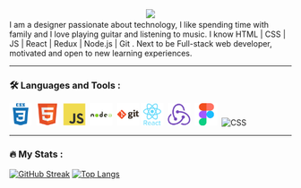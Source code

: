 <div id="header" align="center">
  <img src="https://media.giphy.com/media/f3iwJFOVOwuy7K6FFw/giphy.gif" width="500"/>
</div>
I am a designer passionate about technology, I like spending time with family and I love playing guitar and listening to music. I know HTML | CSS | JS | React | Redux | Node.js | Git . Next to be Full-stack web developer, motivated and open to new learning experiences.

---

### :hammer_and_wrench: Languages and Tools :
<div>     
  <img src="https://github.com/devicons/devicon/blob/master/icons/css3/css3-plain-wordmark.svg"  title="CSS3" alt="CSS" width="40" height="40"/>&nbsp;
  <img src="https://github.com/devicons/devicon/blob/master/icons/html5/html5-original.svg" title="HTML5" alt="HTML" width="40" height="40"/>&nbsp;
  <img src="https://github.com/devicons/devicon/blob/master/icons/javascript/javascript-original.svg" title="JavaScript" alt="JavaScript" width="40" height="40"/>&nbsp; 
  <img src="https://github.com/devicons/devicon/blob/master/icons/nodejs/nodejs-original-wordmark.svg" title="NodeJS" alt="NodeJS" width="40" height="40"/>&nbsp; 
  <img src="https://github.com/devicons/devicon/blob/master/icons/git/git-original-wordmark.svg" title="Git" **alt="Git" width="40" height="40"/>
  <img src="https://github.com/devicons/devicon/blob/master/icons/react/react-original-wordmark.svg"  title="CSS3" alt="CSS" width="40" height="40"/>&nbsp;
   <img src="https://github.com/devicons/devicon/blob/master/icons/redux/redux-original.svg"  title="CSS3" alt="CSS" width="40" height="40"/>&nbsp;
   <img src="https://github.com/devicons/devicon/blob/master/icons/figma/figma-original.svg"  title="CSS3" alt="CSS" width="40" height="40"/>&nbsp;
   <img src="https://github.com/devicons/devicon/blob/master/icons/adove/photoshop-plain.svg"  title="CSS3" alt="CSS" width="40" height="40"/>&nbsp;
</div>

---

### :fire: My Stats :
[![GitHub Streak](https://github-readme-streak-stats.herokuapp.com/?user=diegoh40&theme=dark)](https://git.io/streak-stats)
[![Top Langs](https://github-readme-stats.vercel.app/api/top-langs/?username=diegoh40&layout=compact)](https://github.com/diegoh40/github-readme-stats)


